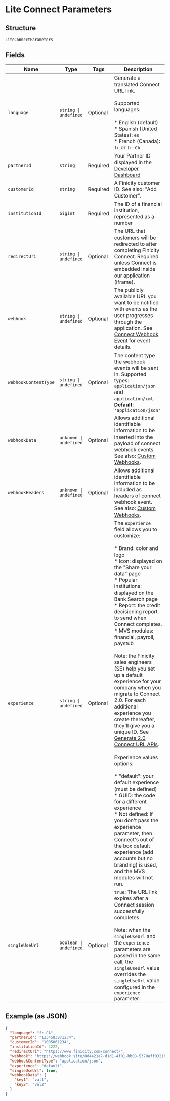 
# Lite Connect Parameters

## Structure

`LiteConnectParameters`

## Fields

| Name | Type | Tags | Description |
|  --- | --- | --- | --- |
| `language` | `string \| undefined` | Optional | Generate a translated Connect URL link.<br><br>Supported languages:<br><br>* English (default)<br>* Spanish (United States): `es`<br>* French (Canada): `fr` or `fr-CA` |
| `partnerId` | `string` | Required | Your Partner ID displayed in the [Developer Dashboard](https://developer.finicity.com/admin) |
| `customerId` | `string` | Required | A Finicity customer ID. See also: "Add Customer". |
| `institutionId` | `bigint` | Required | The ID of a financial institution, represented as a number |
| `redirectUri` | `string \| undefined` | Optional | The URL that customers will be redirected to after completing Finicity Connect. Required unless Connect is embedded inside our application (iframe). |
| `webhook` | `string \| undefined` | Optional | The publicly available URL you want to be notified with events as the user progresses through the application. See [Connect Webhook Event](https://docs.finicity.com/connect-and-mvs-webhooks/) for event details. |
| `webhookContentType` | `string \| undefined` | Optional | The content type the webhook events will be sent in. Supported types: `application/json` and `application/xml`.<br>**Default**: `'application/json'` |
| `webhookData` | `unknown \| undefined` | Optional | Allows additional identifiable information to be inserted into the payload of connect webhook events. See also: [Custom Webhooks](https://docs.finicity.com/custom-webhooks/). |
| `webhookHeaders` | `unknown \| undefined` | Optional | Allows additional identifiable information to be included as headers of connect webhook event. See also: [Custom Webhooks](https://docs.finicity.com/custom-webhooks/). |
| `experience` | `string \| undefined` | Optional | The `experience` field allows you to customize:<br><br>* Brand: color and logo<br>* Icon: displayed on the "Share your data" page<br>* Popular institutions: displayed on the Bank Search page<br>* Report: the credit decisioning report to send when Connect completes.<br>* MVS modules: financial, payroll, paystub<br><br>Note: the Finicity sales engineers (SE) help you set up a default experience for your company when you migrate to Connect 2.0. For each additional experience you create thereafter, they'll give you a unique ID. See [Generate 2.0 Connect URL APIs](https://docs.finicity.com/migrate-to-connect-web-sdk-2-0/#migrate-connect-web-sdk-1).<br><br>Experience values options:<br><br>* "default": your default experience (must be defined)<br>* GUID: the code for a different experience<br>* Not defined: If you don't pass the experience parameter, then Connect's out of the box default experience (add accounts but no branding) is used, and the MVS modules will not run. |
| `singleUseUrl` | `boolean \| undefined` | Optional | `true`: The URL link expires after a Connect session successfully completes.<br><br>Note: when the `singleUseUrl` and the `experience` parameters are passed in the same call, the `singleUseUrl` value overrides the `singleUseUrl` value configured in the `experience` parameter. |

## Example (as JSON)

```json
{
  "language": "fr-CA",
  "partnerId": "1234583871234",
  "customerId": "1005061234",
  "institutionId": 4222,
  "redirectUri": "https://www.finicity.com/connect/",
  "webhook": "https://webhook.site/8d4421a7-d1d1-4f01-bb08-5370aff0321b",
  "webhookContentType": "application/json",
  "experience": "default",
  "singleUseUrl": true,
  "webhookData": {
    "key1": "val1",
    "key2": "val2"
  }
}
```

